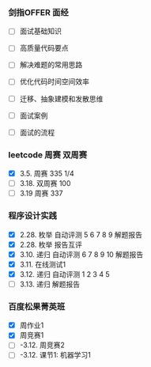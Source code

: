 
### 剑指OFFER 面经

- [ ] 面试基础知识
- [ ] 高质量代码要点
- [ ] 解决难题的常用思路
- [ ] 优化代码时间空间效率
- [ ] 迁移、抽象建模和发散思维
- [ ] 面试案例
- [ ] 面试的流程


### leetcode 周赛 双周赛

- [x] 3.5. 周赛 335 1/4
- [ ] 3.18. 双周赛 100
- [ ] 3.19 周赛 337

### 程序设计实践
- [x] 2.28. 枚举 自动评测 5 6 7 8 9 解题报告
- [x] 2.28. 枚举 报告互评
- [x] 3.10. 递归 自动评测 6 7 8 9 10 解题报告
- [x] 3.11. 在线测试1
- [x] 3.12. 递归 自动评测 1 2 3 4 5
- [ ] 3.13. 递归 解题报告

### 百度松果菁英班
- [x] 周作业1
- [x] 周竞赛1
- [ ] -3.12. 周竞赛2
- [ ] -3.12. 课节1: 机器学习1